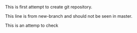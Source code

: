 This is first attempt to create git repository.

This line is from new-branch and should not be seen in master.

This is an attemp to check

